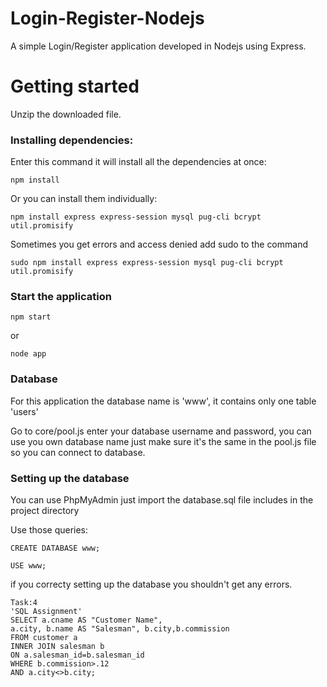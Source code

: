 # Login-Register-Nodejs
A simple Login/Register application developed in Nodejs using Express.

# Getting started

Unzip the downloaded file.

### Installing dependencies:
Enter this command it will install all the dependencies at once:

```
npm install
```
Or you can install them individually:

```
npm install express express-session mysql pug-cli bcrypt util.promisify
```

Sometimes you get errors and access denied add sudo to the command

```
sudo npm install express express-session mysql pug-cli bcrypt util.promisify
```

### Start the application

```
npm start
```
or
```
node app
```
### Database

For this application the database  name is 'www', it contains only one table 'users'

Go to core/pool.js enter your database username and password, you can use you own database name just make sure it's the same in the pool.js file so you can connect to database.

### Setting up the database

You can use PhpMyAdmin just import the database.sql file includes in the project directory

Use those queries:

```
CREATE DATABASE www;
```
```
USE www;
```


if you correcty setting up the database you shouldn't get any errors.

```
Task:4
'SQL Assignment'
SELECT a.cname AS "Customer Name", 
a.city, b.name AS "Salesman", b.city,b.commission  
FROM customer a  
INNER JOIN salesman b  
ON a.salesman_id=b.salesman_id 
WHERE b.commission>.12 
AND a.city<>b.city;

```
